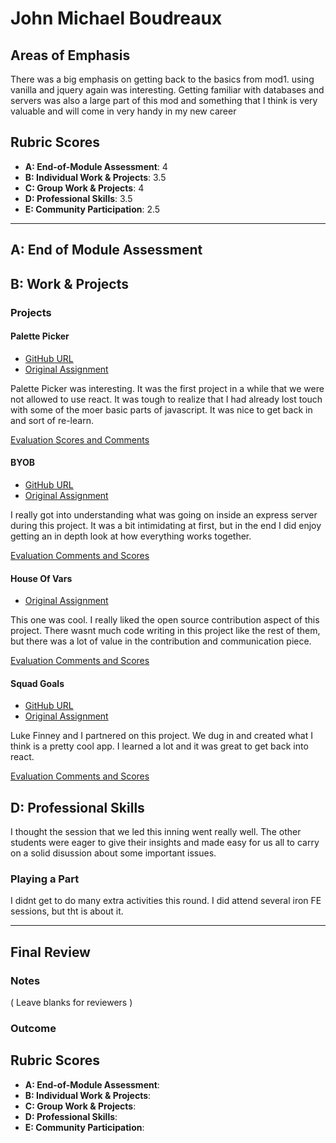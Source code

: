 # John Michael Boudreaux

## Areas of Emphasis

There was a big emphasis on getting back to the basics from mod1. using vanilla and jquery again was interesting. 
Getting familiar with databases and servers was also a large part of this mod and something that I think is very
valuable and will come in very handy in my new career

## Rubric Scores

* **A: End-of-Module Assessment**: 4
* **B: Individual Work & Projects**: 3.5
* **C: Group Work & Projects**: 4
* **D: Professional Skills**: 3.5
* **E: Community Participation**: 2.5

-----------------------

## A: End of Module Assessment

## B: Work & Projects

### Projects

#### Palette Picker

* [GitHub URL](https://github.com/johnmboudreaux/palette-picker)
* [Original Assignment](http://frontend.turing.io/projects/palette-picker.html)

Palette Picker was interesting. It was the first project in a while that we were not allowed to use react. It was tough to realize that I
had already lost touch with some of the moer basic parts of javascript. It was nice to get back in and sort of re-learn. 

[Evaluation Scores and Comments](https://github.com/turingschool/front-end-submissions-public/blob/master/1706/mod-4/palette-picker/john-boudreaux.md)


#### BYOB

* [GitHub URL](https://github.com/johnmboudreaux/BYOB)
* [Original Assignment](http://frontend.turing.io/projects/build-your-own-backend.html)

I really got into understanding what was going on inside an express server during this project. It was a bit intimidating
at first, but in the end I did enjoy getting an in depth look at how everything works together.

[Evaluation Comments and Scores](https://github.com/turingschool/front-end-submissions-public/blob/master/1706/mod-4/byob/Ben-Porter-John-Michael-Boudreaux.md)


#### House Of Vars

* [Original Assignment](http://frontend.turing.io/projects/house-of-vars.html)

This one was cool. I really liked the open source contribution aspect of this project. There wasnt much code writing in this
project like the rest of them, but there was a lot of value in the contribution and communication piece. 

[Evaluation Comments and Scores](https://ih1.redbubble.net/image.252305317.8884/flat,800x800,075,f.u1.jpg)


#### Squad Goals

* [GitHub URL](https://github.com/lfinney/squad-goals)
* [Original Assignment](http://frontend.turing.io/projects/capstone.html)

Luke Finney and I partnered on this project. We dug in and created what I think is a pretty cool app. I learned a lot and it 
was great to get back into react.

[Evaluation Comments and Scores](https://ih1.redbubble.net/image.252305317.8884/flat,800x800,075,f.u1.jpg)




## D: Professional Skills

I thought the session that we led this inning went really well. The other students were eager to give their insights and made
easy for us all to carry on a solid disussion about some important issues.

### Playing a Part

I didnt get to do many extra activities this round. I did attend several iron FE sessions, but tht is about it.


------------------

## Final Review

### Notes

( Leave blanks for reviewers )

### Outcome

## Rubric Scores

* **A: End-of-Module Assessment**: 
* **B: Individual Work & Projects**: 
* **C: Group Work & Projects**: 
* **D: Professional Skills**: 
* **E: Community Participation**: 

